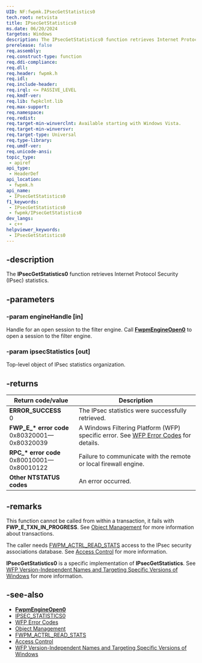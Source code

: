 ```yaml
---
UID: NF:fwpmk.IPsecGetStatistics0
tech.root: netvista
title: IPsecGetStatistics0
ms.date: 06/20/2024
targetos: Windows
description: The IPsecGetStatistics0 function retrieves Internet Protocol Security (IPsec) statistics.
prerelease: false
req.assembly: 
req.construct-type: function
req.ddi-compliance: 
req.dll: 
req.header: fwpmk.h
req.idl: 
req.include-header: 
req.irql: <= PASSIVE_LEVEL
req.kmdf-ver: 
req.lib: fwpkclnt.lib
req.max-support: 
req.namespace: 
req.redist: 
req.target-min-winverclnt: Available starting with Windows Vista.
req.target-min-winversvr: 
req.target-type: Universal
req.type-library: 
req.umdf-ver: 
req.unicode-ansi: 
topic_type:
 - apiref
api_type:
 - HeaderDef
api_location:
 - fwpmk.h
api_name:
 - IPsecGetStatistics0
f1_keywords:
 - IPsecGetStatistics0
 - fwpmk/IPsecGetStatistics0
dev_langs:
 - c++
helpviewer_keywords:
 - IPsecGetStatistics0
---
```


## -description

The **IPsecGetStatistics0** function retrieves Internet Protocol Security (IPsec) statistics.

## -parameters

### -param engineHandle [in]

Handle for an open session to the filter engine. Call **[FwpmEngineOpen0](nf-fwpmk-fwpmengineopen0.md)** to open a session to the filter engine.

### -param ipsecStatistics [out]

Top-level object of IPsec statistics organization.

## -returns

| Return code/value | Description |
|---|---|
| **ERROR_SUCCESS**<br>0 | The IPsec statistics were successfully retrieved. |
| **FWP_E_\* error code**<br>0x80320001—0x80320039 | A Windows Filtering Platform (WFP) specific error. See [WFP Error Codes](/windows/win32/fwp/wfp-error-codes) for details. |
| **RPC_\* error code**<br>0x80010001—0x80010122 | Failure to communicate with the remote or local firewall engine. |
| **Other NTSTATUS codes** | An error occurred. |

## -remarks

This function cannot be called from within a transaction, it fails with **FWP_E_TXN_IN_PROGRESS**. See [Object Management](/windows/desktop/FWP/object-management) for more information about transactions.

The caller needs [FWPM_ACTRL_READ_STATS](/windows/desktop/FWP/access-right-identifiers) access to the IPsec security associations database. See [Access Control](/windows/desktop/FWP/access-control) for more information.

**IPsecGetStatistics0** is a specific implementation of **IPsecGetStatistics**. See [WFP Version-Independent Names and Targeting Specific Versions of Windows](/windows/desktop/FWP/wfp-version-independent-names-and-targeting-specific-versions-of-windows) for more information.

## -see-also

- **[FwpmEngineOpen0](nf-fwpmk-fwpmengineopen0.md)**
- [IPSEC_STATISTICS0](/windows/desktop/api/ipsectypes/ns-ipsectypes-ipsec_statistics0)
- [WFP Error Codes](/windows/win32/fwp/wfp-error-codes)
- [Object Management](/windows/desktop/FWP/object-management)
- [FWPM_ACTRL_READ_STATS](/windows/desktop/FWP/access-right-identifiers)
- [Access Control](/windows/desktop/FWP/access-control)
- [WFP Version-Independent Names and Targeting Specific Versions of Windows](/windows/desktop/FWP/wfp-version-independent-names-and-targeting-specific-versions-of-windows)
